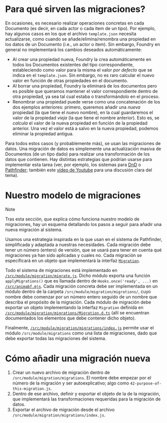 # Para qué sirven las migraciones?

En ocasiones, es necesario realizar operaciones concretas en cada Documento (es decir, en cada actor o cada item de un tipo). Por ejemplo, hay algunos casos en los que el archivo `template.json` necesita actualizarse, como cuando se añade/elimina/renombra una propiedad en los datos de un Documento (i.e., un actor o item). Sin embargo, Foundry en general no implementará los cambios deseados automáticamente:
- Al crear una propiedad nueva, Foundry la crea automáticamente en todos los Documentos existentes del tipo correspondiente, estableciendo como valor para la misma el valor *por defecto* que se indica en el `template.json`. Sin embargo, no es raro calcular el nuevo valor en función de otras propiedades en el documento.
- Al borrar una propiedad, Foundry la eliminará de los documentos pero es posible que queramos mantener el valor correspondiente dentro de otra propiedad, ya sea tal cual estaba o transformándolo en el proceso.
- Renombrar una propiedad puede verse como una concatenación de los dos ejemplos anteriores: primero, queremos añadir una *nueva* propiedad (la que tiene el nuevo nombre), en la cual guardaremos el valor de la propiedad *vieja* (la que tiene el nombre anterior). Esto es, se *calcula* el valor de la nueva propiedad en función de la propiedad anterior. Una vez el valor está a salvo en la nueva propiedad, podemos eliminar la propiedad antigua.

Para todos estos casos (y probablemente más), se usan las migraciones de datos. Una migración de datos es simplemente una actualización masiva de Documentos (de un tipo dado) para realizar una transformación de los datos que contienen. Hay distintas estrategias que podrían usarse para implementar esta tarea (ver, por ejemplo, los sistemas para [DnD](https://github.com/foundryvtt/dnd5e/blob/master/module/migration.mjs) o [Pathfinder](https://github.com/foundryvtt/pf2e/tree/be77d68bf011a6a4de40c44068a146579c73b4ff/src/module/migration); también este [vídeo de Youtube](https://www.youtube.com/watch?v=Hl23n3MvtaI&t) para una discusión clara del tema).


# Nuestro modelo de migraciones

> [!NOTE]
> Tras esta sección, que explica cómo funciona nuestro modelo de migraciones, hay un esquema detallando los pasos a seguir para añadir una nueva migración al sistema.

Usamos una estrategia inspirada en la que usan en el sistema de Pathfinder, simplificada y adaptada a nuestras necesidades. Cada migración debe tener un número (entero) de versión, que se usará para tener en cuenta qué migraciones ya han sido aplicadas y cuales no. Cada migración se especificará en un objeto que implementará la interfaz [`Migration`](/src/module/migration/migrations/Migration.d.ts).

Todo el sistema de migraciones está implementado en [`/src/module/migration/migrate.js`](/src/module/migration/migrate.js). Dicho módulo exporta una función `applyMigrations()` que es llamada dentro de `Hooks.once('ready', ...)` en [`/src/animabf.mjs`](/src/animabf.mjs). Cada migración concreta debe ser implementada en un módulo dentro de la carpeta `/src/module/migration/migrations/`, cuyo nombre debe comenzar por un número entero seguido de un nombre que describa el propósito de la migración. Cada módulo de migración debe exportar un objeto implementando la interfaz `Migration` definida en [`/src/module/migration/migrations/Migration.d.ts`](/src/module/migration/migrations/Migration.d.ts) (allí se encuentran documentados los elementos que debe contener dicho objeto). 

Finalmente, [`/src/module/migration/migrations/index.js`](/src/module/migration/migrations/index.js) permite usar el módulo `/src/module/migrations` como una lista de migraciones, dado que debe exportar todas las migraciones del sistema.


# Cómo añadir una migración nueva

1. Crear un nuevo archivo de migración dentro de `/src/module/migration/migrations`. El nombre debe empezar por el número de la migración y ser autoexplicativo; algo como `42-purpose-of-this-migration.js`.
2. Dentro de ese archivo, definir y exportar el objeto de la de la migración, que implementará las transformaciones requeridas para la migración de datos.
3. Exportar el archivo de migración desde el archivo `/src/module/migration/migrations/index.js`.
